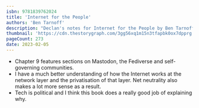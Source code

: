 ```yaml
---
isbn: 9781839762024
title: 'Internet for the People'
authors: 'Ben Tarnoff'
description: "Declan's notes for Internet for the People by Ben Tarnoff."
thumbnail: 'https://cdn.thestorygraph.com/3gg56xq1m15n3tfapbk0ox7dpprg'
pageCount: 273
date: 2023-02-05
---
```


- Chapter 9 features sections on Mastodon, the Fediverse and self-governing communities.
- I have a much better understanding of how the Internet works at the network layer and the privatisation of that layer. Net neutrality also makes a lot more sense as a result.
- Tech is political and I think this book does a really good job of explaining why.
